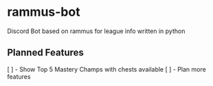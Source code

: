 # rammus-bot
Discord Bot based on rammus for league info written in python

## Planned Features
[ ] - Show Top 5 Mastery Champs with chests available
[ ] - Plan more features